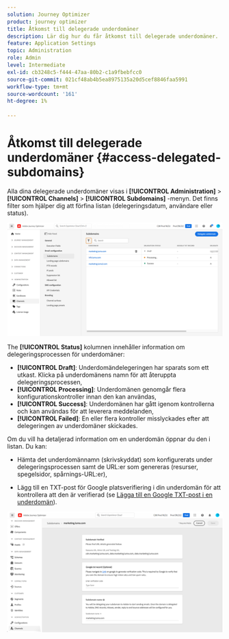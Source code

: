 ```yaml
---
solution: Journey Optimizer
product: journey optimizer
title: Åtkomst till delegerade underdomäner
description: Lär dig hur du får åtkomst till delegerade underdomäner.
feature: Application Settings
topic: Administration
role: Admin
level: Intermediate
exl-id: cb3248c5-f444-47aa-80b2-c1a9fbebfcc0
source-git-commit: 021cf48ab4b5ea8975135a20d5cef8846faa5991
workflow-type: tm+mt
source-wordcount: '161'
ht-degree: 1%

---
```


# Åtkomst till delegerade underdomäner {#access-delegated-subdomains}

Alla dina delegerade underdomäner visas i **[!UICONTROL Administration]** > **[!UICONTROL Channels]** > **[!UICONTROL Subdomains]** -menyn. Det finns filter som hjälper dig att förfina listan (delegeringsdatum, användare eller status).

![](assets/subdomain-list.png)

The **[!UICONTROL Status]** kolumnen innehåller information om delegeringsprocessen för underdomäner:

* **[!UICONTROL Draft]**: Underdomändelegeringen har sparats som ett utkast. Klicka på underdomänens namn för att återuppta delegeringsprocessen,
* **[!UICONTROL Processing]**: Underdomänen genomgår flera konfigurationskontroller innan den kan användas,
* **[!UICONTROL Success]**: Underdomänen har gått igenom kontrollerna och kan användas för att leverera meddelanden,
* **[!UICONTROL Failed]**: En eller flera kontroller misslyckades efter att delegeringen av underdomäner skickades.

Om du vill ha detaljerad information om en underdomän öppnar du den i listan. Du kan:

* Hämta det underdomännamn (skrivskyddat) som konfigurerats under delegeringsprocessen samt de URL:er som genereras (resurser, spegelsidor, spårnings-URL:er),

* Lägg till en TXT-post för Google platsverifiering i din underdomän för att kontrollera att den är verifierad (se [Lägga till en Google TXT-post i en underdomän](google-txt.md)).

![](assets/subdomain-delegated.png)
